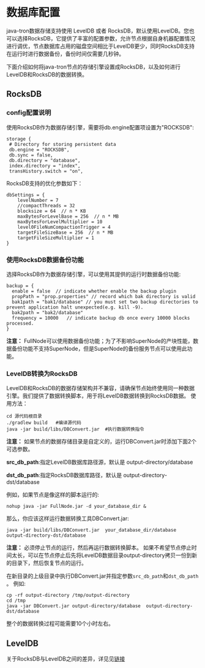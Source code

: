 # 数据库配置
java-tron数据存储支持使用 LevelDB 或者 RocksDB，默认使用LevelDB。您也可以选择RocksDB，它提供了丰富的配置参数，允许节点根据自身机器配置情况进行调优，节点数据库占用的磁盘空间相比于LevelDB更少，同时RocksDB支持在运行时进行数据备份，备份时间仅需要几秒钟。

下面介绍如何将java-tron节点的存储引擎设置成RocksDB，以及如何进行LevelDB和RocksDB的数据转换。
## RocksDB

### config配置说明

使用RocksDB作为数据存储引擎，需要将db.engine配置项设置为"ROCKSDB":

```
storage {
 # Directory for storing persistent data
 db.engine = "ROCKSDB",
 db.sync = false,
 db.directory = "database",
 index.directory = "index",
 transHistory.switch = "on",
```

RocksDB支持的优化参数如下：
```
dbSettings = {
    levelNumber = 7
    //compactThreads = 32
    blocksize = 64  // n * KB
    maxBytesForLevelBase = 256  // n * MB
    maxBytesForLevelMultiplier = 10
    level0FileNumCompactionTrigger = 4
    targetFileSizeBase = 256  // n * MB
    targetFileSizeMultiplier = 1
}
```

### 使用RocksDB数据备份功能

选择RocksDB作为数据存储引擎，可以使用其提供的运行时数据备份功能:

```
backup = {
  enable = false  // indicate whether enable the backup plugin
  propPath = "prop.properties" // record which bak directory is valid
  bak1path = "bak1/database" // you must set two backup directories to prevent application halt unexpected(e.g. kill -9).
  bak2path = "bak2/database"
  frequency = 10000   // indicate backup db once every 10000 blocks processed.
}
```

**注意：** FullNode可以使用数据备份功能；为了不影响SuperNode的产块性能，数据备份功能不支持SuperNode，但是SuperNode的备份服务节点可以使用此功能。

### LevelDB转换为RocksDB

  LevelDB和RocksDB的数据存储架构并不兼容，请确保节点始终使用同一种数据引擎。我们提供了数据转换脚本，用于将LevelDB数据转换到RocksDB数据。
  使用方法：

```text
cd 源代码根目录
./gradlew build   #编译源代码
java -jar build/libs/DBConvert.jar  #执行数据转换指令
```

**注意：** 如果节点的数据存储目录是自定义的，运行DBConvert.jar时添加下面2个可选参数。

  **src_db_path**:指定LevelDB数据库路径源，默认是 output-directory/database

  **dst_db_path**:指定RocksDB数据库路径，默认是 output-directory-dst/database

  例如，如果节点是像这样的脚本运行的:

```shell
nohup java -jar FullNode.jar -d your_database_dir &
```

  那么，你应该这样运行数据转换工具DBConvert.jar:

```shell
java -jar build/libs/DBConvert.jar  your_database_dir/database  output-directory-dst/database
```

**注意：** 必须停止节点的运行，然后再运行数据转换脚本。
如果不希望节点停止时间太长，可以在节点停止后先将LevelDB数据目录output-directory拷贝一份到新的目录下，然后恢复节点的运行。

在新目录的上级目录中执行DBConvert.jar并指定参数`src_db_path`和`dst_db_path` 。
  例如:

```shell
cp -rf output-directory /tmp/output-directory
cd /tmp
java -jar DBConvert.jar output-directory/database  output-directory-dst/database
```

  整个的数据转换过程可能需要10个小时左右。

## LevelDB
关于RocksDB与LevelDB之间的差异，详见见[链接](https://github.com/tronprotocol/documentation/blob/master/TRX_CN/Rocksdb_vs_Leveldb.md)
